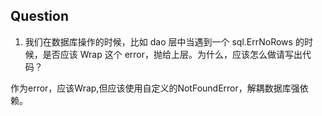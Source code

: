 
## Question

1. 我们在数据库操作的时候，比如 dao 层中当遇到一个 sql.ErrNoRows 的时候，是否应该 Wrap 这个 error，抛给上层。为什么，应该怎么做请写出代码？

作为error，应该Wrap,但应该使用自定义的NotFoundError，解耦数据库强依赖。
